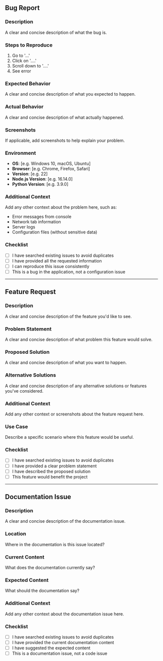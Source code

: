 ## Bug Report

### Description
A clear and concise description of what the bug is.

### Steps to Reproduce
1. Go to '...'
2. Click on '....'
3. Scroll down to '....'
4. See error

### Expected Behavior
A clear and concise description of what you expected to happen.

### Actual Behavior
A clear and concise description of what actually happened.

### Screenshots
If applicable, add screenshots to help explain your problem.

### Environment
- **OS**: [e.g. Windows 10, macOS, Ubuntu]
- **Browser**: [e.g. Chrome, Firefox, Safari]
- **Version**: [e.g. 22]
- **Node.js Version**: [e.g. 16.14.0]
- **Python Version**: [e.g. 3.9.0]

### Additional Context
Add any other context about the problem here, such as:
- Error messages from console
- Network tab information
- Server logs
- Configuration files (without sensitive data)

### Checklist
- [ ] I have searched existing issues to avoid duplicates
- [ ] I have provided all the requested information
- [ ] I can reproduce this issue consistently
- [ ] This is a bug in the application, not a configuration issue

---

## Feature Request

### Description
A clear and concise description of the feature you'd like to see.

### Problem Statement
A clear and concise description of what problem this feature would solve.

### Proposed Solution
A clear and concise description of what you want to happen.

### Alternative Solutions
A clear and concise description of any alternative solutions or features you've considered.

### Additional Context
Add any other context or screenshots about the feature request here.

### Use Case
Describe a specific scenario where this feature would be useful.

### Checklist
- [ ] I have searched existing issues to avoid duplicates
- [ ] I have provided a clear problem statement
- [ ] I have described the proposed solution
- [ ] This feature would benefit the project

---

## Documentation Issue

### Description
A clear and concise description of the documentation issue.

### Location
Where in the documentation is this issue located?

### Current Content
What does the documentation currently say?

### Expected Content
What should the documentation say?

### Additional Context
Add any other context about the documentation issue here.

### Checklist
- [ ] I have searched existing issues to avoid duplicates
- [ ] I have provided the current documentation content
- [ ] I have suggested the expected content
- [ ] This is a documentation issue, not a code issue
